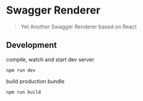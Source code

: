 # Swagger Renderer

> Yet Another Swagger Renderer based on React

## Development

compile, watch and start dev server

    npm run dev

build production bundle

    npm run build
